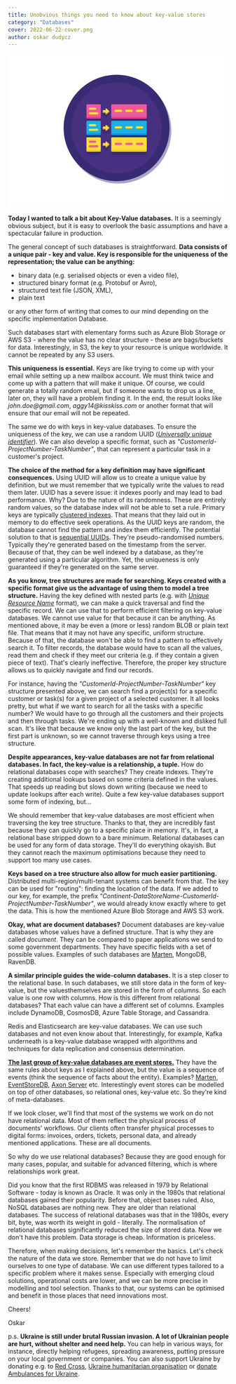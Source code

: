 ```yaml
---
title: Unobvious things you need to know about key-value stores
category: "Databases"
cover: 2022-06-22-cover.png
author: oskar dudycz
---
```


![cover](2022-06-22-cover.png)

**Today I wanted to talk a bit about Key-Value databases.** It is a seemingly obvious subject, but it is easy to overlook the basic assumptions and have a spectacular failure in production.

The general concept of such databases is straightforward. **Data consists of a unique pair - key and value. Key is responsible for the uniqueness of the representation; the value can be anything:**
- binary data (e.g. serialised objects or even a video file), 
- structured binary format (e.g. Protobuf or Avro),
- structured text file (JSON, XML), 
- plain text 

or any other form of writing that comes to our mind depending on the specific implementation Database.

Such databases start with elementary forms such as Azure Blob Storage or AWS S3 - where the value has no clear structure - these are bags/buckets for data. Interestingly, in S3, the key to your resource is unique worldwide. It cannot be repeated by any S3 users.

**This uniqueness is essential.** Keys are like trying to come up with your email while setting up a new mailbox account. We must think twice and come up with a pattern that will make it unique. Of course, we could generate a totally random email, but if someone wants to drop us a line, later on, they will have a problem finding it. In the end, the result looks like _john.doe@gmail.com_, _aggy14@kisskiss.com_ or another format that will ensure that our email will not be repeated.

The same we do with keys in key-value databases. To ensure the uniqueness of the key, we can use a random UUID (_[Universally unique identifier](https://en.wikipedia.org/wiki/Universally_unique_identifier)_). We can also develop a specific format, such as _"CustomerId-ProjectNumber-TaskNumber"_, that can represent a particular task in a customer's project.

**The choice of the method for a key definition may have significant consequences.** Using UUID will allow us to create a unique value by definition, but we must remember that we typically write the values ​​to read them later. UUID has a severe issue: it indexes poorly and may lead to bad performance. Why? Due to the nature of its randomness. These are entirely random values, so the database index will not be able to set a rule. Primary keys are typically [clustered indexes](https://docs.microsoft.com/en-us/sql/relational-databases/indexes/clustered-and-nonclustered-indexes-described?view=sql-server-ver16). That means that they laid out in memory to do effective seek operations. As the UUID keys are random, the database cannot find the pattern and index them efficiently. The potential solution to that is [sequential UUIDs](https://www.2ndquadrant.com/en/blog/sequential-uuid-generators/). They're pseudo-randomised numbers. Typically they're generated based on the timestamp from the server. Because of that, they can be well indexed by a database, as they're generated using a particular algorithm. Yet, the uniqueness is only guaranteed if they're generated on the same server.

**As you know, tree structures are made for searching. Keys created with a specific format give us the advantage of using them to model a tree structure.** Having the key defined with nested parts (e.g. with _[Unique Resource Name](https://en.wikipedia.org/wiki/Uniform_Resource_Name)_ format), we can make a quick traversal and find the specific record. We can use that to perform efficient filtering on key-value databases. We cannot use value for that because it can be anything. As mentioned above, it may be even a (more or less) random BLOB or plain text file. That means that it may not have any specific, uniform structure. Because of that, the database won't be able to find a pattern to effectively search it. To filter records, the database would have to scan all the values, read them and check if they meet our criteria (e.g. if they contain a given piece of text). That's clearly ineffective. Therefore, the proper key structure allows us to quickly navigate and find our records.

For instance, having the _"CustomerId-ProjectNumber-TaskNumber"_ key structure presented above, we can search find a project(s) for a specific customer or task(s) for a given project of a selected customer.
It all looks pretty, but what if we want to search for all the tasks with a specific number? We would have to go through all the customers and their projects and then through tasks. We're ending up with a well-known and disliked full scan. It's like that because we know only the last part of the key, but the first part is unknown, so we cannot traverse through keys using a tree structure.

**Despite appearances, key-value databases are not far from relational databases. In fact, the key-value is a relationship, a tuple.** How do relational databases cope with searches? They create indexes. They're creating additional lookups based on some criteria defined in the values. That speeds up reading but slows down writing (because we need to update lookups after each write). Quite a few key-value databases support some form of indexing, but...

We should remember that key-value databases are most efficient when traversing the key tree structure. Thanks to that, they are incredibly fast because they can quickly go to a specific place in memory. It's, in fact, a relational base stripped down to a bare minimum. Relational databases can be used for any form of data storage. They'll do everything okayish. But they cannot reach the maximum optimisations because they need to support too many use cases.

**Keys based on a tree structure also allow for much easier partitioning.** Distributed multi-region/multi-tenant systems can benefit from that. The key can be used for "routing": finding the location of the data. If we added to our key, for example, the prefix _"Continent-DataStoreName-CustomerId-ProjectNumber-TaskNumber"_, we would already know exactly where to get the data. This is how the mentioned Azure Blob Storage and AWS S3 work.

**Okay, what are document databases?** Document databases are key-value databases whose values ​​have a defined structure. That is why they are called _document_. They can be compared to paper applications we send to some government departments. They have specific fields with a set of possible values. Examples of such databases are [Marten](https://martendb.io/documents/), MongoDB, RavenDB.

**A similar principle guides the wide-column databases.** It is a step closer to the relational base. In such databases, we still store data in the form of key-value, but the values ​​themselves are stored in the form of columns. So each value is one row with columns. How is this different from relational databases? That each value can have a different set of columns. Examples include DynamoDB, CosmosDB, Azure Table Storage, and Cassandra.

Redis and Elasticsearch are key-value databases. We can use such databases and not even know about that. Interestingly, for example, Kafka underneath is a key-value database wrapped with algorithms and techniques for data replication and consensus determination.

**[The last group of key-value databases are event stores.](/en/event_stores_are_key_value_stores)** They have the same rules about keys as I explained above, but the value is a sequence of events (think the sequence of facts about the entity). Examples? [Marten](https://martendb.io/events/), [EventStoreDB](https://www.eventstore.com/), [Axon Server](https://developer.axoniq.io/axon-server/overview) etc. Interestingly event stores can be modelled on top of other databases, so relational ones, key-value etc. So they're kind of meta-databases.

If we look closer, we'll find that most of the systems we work on do not have relational data. Most of them reflect the physical process of documents' workflows. Our clients often transfer physical processes to digital forms: invoices, orders, tickets, personal data, and already mentioned applications. These are all documents.

So why do we use relational databases? Because they are good enough for many cases, popular, and suitable for advanced filtering, which is where relationships work great.

Did you know that the first RDBMS was released in 1979 by Relational Software - today is known as Oracle. It was only in the 1980s that relational databases gained their popularity. Before that, object bases ruled. Also, NoSQL databases are nothing new. They are older than relational databases. The success of relational databases was that in the 1980s, every bit, byte, was worth its weight in gold - literally. The normalisation of relational databases significantly reduced the size of stored data. Now we don't have this problem. Data storage is cheap. Information is priceless.

Therefore, when making decisions, let's remember the basics. Let's check the nature of the data we store. Remember that we do not have to limit ourselves to one type of database. We can use different types tailored to a specific problem where it makes sense. Especially with emerging cloud solutions, operational costs are lower, and we can be more precise in modelling and tool selection. Thanks to that, our systems can be optimised and benefit in those places that need innovations most.

Cheers!

Oskar

p.s. **Ukraine is still under brutal Russian invasion. A lot of Ukrainian people are hurt, without shelter and need help.** You can help in various ways, for instance, directly helping refugees, spreading awareness, putting pressure on your local government or companies. You can also support Ukraine by donating e.g. to [Red Cross](https://www.icrc.org/en/donate/ukraine), [Ukraine humanitarian organisation](https://savelife.in.ua/en/donate/) or [donate Ambulances for Ukraine](https://www.gofundme.com/f/help-to-save-the-lives-of-civilians-in-a-war-zone).
